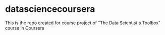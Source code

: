 # datasciencecoursera
This is the repo created for course project of "The Data Scientist's Toolbox" course in Coursera
